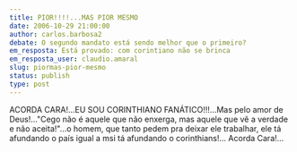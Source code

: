 ```yaml
---
title: PIOR!!!!...MAS PIOR MESMO
date: 2006-10-29 21:00:00
author: carlos.barbosa2
debate: O segundo mandato está sendo melhor que o primeiro?
em_resposta: Está provado: com corintiano não se brinca
em_resposta_user: claudio.amaral
slug: piormas-pior-mesmo
status: publish 
type: post
---
```


ACORDA CARA!...EU SOU CORINTHIANO FANÁTICO!!!...Mas pelo amor de Deus!..."Cego não é aquele que não enxerga, mas aquele que vê a verdade e não aceita!"...o homem, que tanto pedem pra deixar ele trabalhar, ele tá afundando o país igual a msi tá afundando o corinthians!...
Acorda Cara!...
